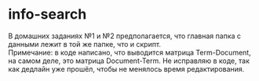 # info-search

В домашних заданиях №1 и №2 предполагается, что главная папка с данными лежит в той же папке, что и скрипт.  
Примечание: в коде написано, что выводится матрица Term-Document, на самом деле, это матрица Document-Term. Не исправляю в коде, так как дедлайн уже прошёл, чтобы не менялось время редактирования.
